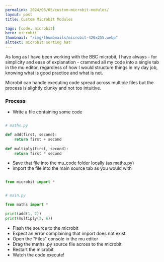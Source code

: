 ```yaml
---
permalink: 2024/06/05/custom-microbit-modules/
layout: post
title: Custom Microbit Modules

tags: [code, microbit]
hero: microbit
thumbnail: "/img/thumbnails/microbit-420x255.webp"
alttext: microbit sorting hat
---
```


As long as I have been working with the BBC microbit, I have always - for simplicity and ease of explanation - crammed all my code into a single tab in the mu editor,
regardless of how I would structure things in my day job, knowing what is good practice and what is not. 

Microbit can handle executing code spread across multiple files but the process is slightly clunky and not too intuitive.

### Process

* Write a file containing some code

```python

# maths.py

def add(first, second):
    return first + second
    
def multiply(first, second):
    return first * second

```

* Save that file into the mu_code folder locally (as maths.py)
* import the file into the main source tab as you would with

```python

from microbit import *

```

```python

# main.py

from maths import *

print(add(1, 2))
print(multiply(2, 6))

```

* Flash the source to the microbit
* Expect an error complaining that import does not exist
* Open the "Files" console in the mu editor
* Drag the maths .py source file across to the microbit
* Restart the microbit
* Watch the code execute!

